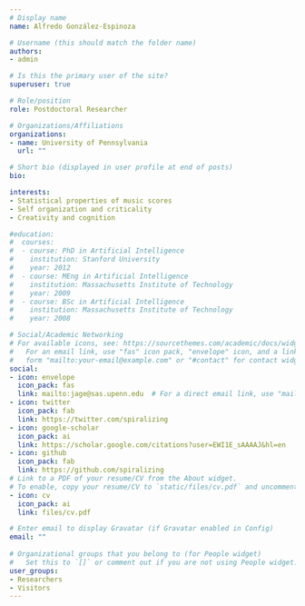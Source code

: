 ```yaml
---
# Display name
name: Alfredo González-Espinoza

# Username (this should match the folder name)
authors:
- admin

# Is this the primary user of the site?
superuser: true

# Role/position
role: Postdoctoral Researcher

# Organizations/Affiliations
organizations:
- name: University of Pennsylvania
  url: ""

# Short bio (displayed in user profile at end of posts)
bio: 

interests:
- Statistical properties of music scores
- Self organization and criticality
- Creativity and cognition

#education:
#  courses:
#  - course: PhD in Artificial Intelligence
#    institution: Stanford University
#    year: 2012
#  - course: MEng in Artificial Intelligence
#    institution: Massachusetts Institute of Technology
#    year: 2009
#  - course: BSc in Artificial Intelligence
#    institution: Massachusetts Institute of Technology
#    year: 2008

# Social/Academic Networking
# For available icons, see: https://sourcethemes.com/academic/docs/widgets/#icons
#   For an email link, use "fas" icon pack, "envelope" icon, and a link in the
#   form "mailto:your-email@example.com" or "#contact" for contact widget.
social:
- icon: envelope
  icon_pack: fas
  link: mailto:jage@sas.upenn.edu  # For a direct email link, use "mailto:test@example.org".
- icon: twitter
  icon_pack: fab
  link: https://twitter.com/spiralizing
- icon: google-scholar
  icon_pack: ai
  link: https://scholar.google.com/citations?user=EWI1E_sAAAAJ&hl=en
- icon: github
  icon_pack: fab
  link: https://github.com/spiralizing
# Link to a PDF of your resume/CV from the About widget.
# To enable, copy your resume/CV to `static/files/cv.pdf` and uncomment the lines below.  
- icon: cv
  icon_pack: ai
  link: files/cv.pdf

# Enter email to display Gravatar (if Gravatar enabled in Config)
email: ""
  
# Organizational groups that you belong to (for People widget)
#   Set this to `[]` or comment out if you are not using People widget.  
user_groups:
- Researchers
- Visitors
---
```



